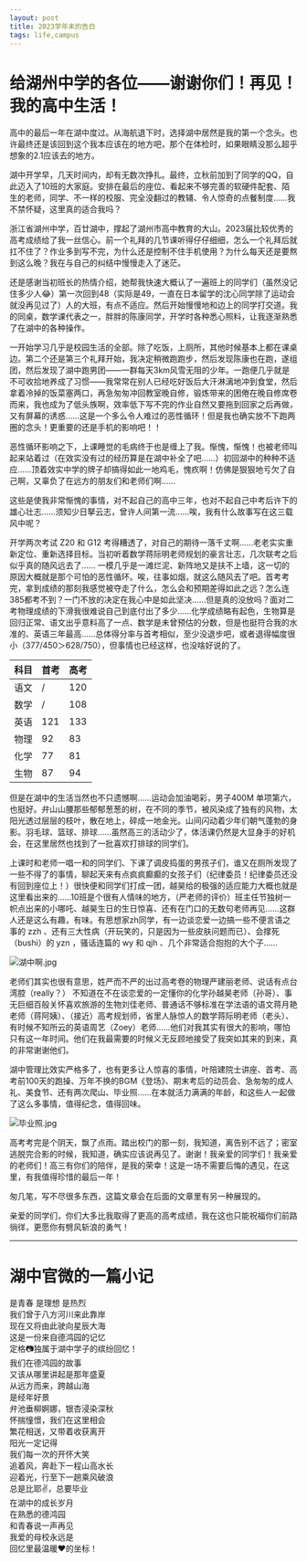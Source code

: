 ```yaml
---
layout: post
title: 2023学年末的告白
tags: life,campus
---
```


# 给湖州中学的各位——谢谢你们！再见！我的高中生活！

高中的最后一年在湖中度过。从海航退下时，选择湖中居然是我的第一个念头。也许最终还是该回到这个我本应该在的地方吧，那个在体检时，如果眼睛没那么超乎想象的2.1应该去的地方。

湖中开学早，几天时间内，却有无数次挣扎。最终，立秋前加到了同学的QQ，自此迈入了10班的大家庭。安排在最后的座位、看起来不够完善的软硬件配套、陌生的老师，同学、不一样的校服、完全没翻过的教辅、令人惊奇的点餐制度……我不禁怀疑，这里真的适合我吗？

浙江省湖州中学，百廿湖中，撑起了湖州市高中教育的大山。2023届比较优秀的高考成绩给了我一丝信心。前一个礼拜的几节课听得仔仔细细，怎么一个礼拜后就扛不住了？作业多到写不完，为什么还是控制不住手机使用？为什么每天还是要熬到这么晚？我在与自己的纠结中慢慢走入了迷茫。

还是感谢当初班长的热情介绍，她帮我快速大概认了一遍班上的同学们（虽然没记住多少人😂）第一次回到48（实际是49，一直在日本留学的沈心同学除了运动会就没再见过了）人的大班，有点不适应。然后开始慢慢地和边上的同学打交道。我的同桌，数学课代表之一，胖胖的陈康同学，开学时各种悉心照料，让我逐渐熟悉了在湖中的各种操作。

一开始学习几乎是校园生活的全部。除了吃饭，上厕所，其他时候基本上都在课桌边。第二个还是第三个礼拜开始，我决定稍微跑跑步，然后发现陈康也在跑，遂组团，然后发现了湖中跑男团——一群每天3km风雪无阻的少年。一跑便几乎就是不可收拾地养成了习惯——我常常在别人已经吃好饭后大汗淋漓地冲到食堂，然后拿着冷掉的饭菜塞两口，再急匆匆冲回教室晚自修，锻炼带来的困倦在晚自修席卷而来，我也成为了低头族啊，效率低下写不完的作业自然又要拖到回家之后再做，又有屏幕的诱惑……这是一个多么令人难过的恶性循环！但是我也确实放不下跑两圈的念头！更重要的还是手机的影响吧！！

恶性循环影响之下，上课睡觉的毛病终于也是缠上了我。惭愧，惭愧！也被老师叫起来站着过（在效实没有过的经历算是在湖中补全了吧……）初回湖中的种种不适应……顶着效实中学的牌子却搞得如此一地鸡毛，愧疚啊！仿佛是狠狠地亏欠了自己啊，又辜负了在远方的朋友们和老师们啊……

这些是使我非常惭愧的事情，对不起自己的高中三年，也对不起自己中考后许下的雄心壮志……须知少日拏云志，曾许人间第一流……唉，我有什么故事写在这三载风中呢？

开学两次考试 Z20 和 G12 考得糟透了，对自己的期待一落千丈啊……老老实实重新定位、重新选择目标。当初听着数学蒋际明老师规划的豪言壮志，几次联考之后似乎真的随风远去了…… 一模几乎是一滩烂泥、新阵地又是扶不上墙，这一切的原因大概就是那个可怕的恶性循环。唉，往事如烟，就这么随风去了吧。首考考完，拿到成绩的那刻我感觉被夺走了什么，怎么会和预期差得如此之远？怎么连385都考不到？一门不放的决定在我心中是如此坚决……但是真的没放吗？面对二考物理成绩的下滑我很难说自己到底付出了多少……化学成绩略有起色，生物算是回归正常、语文出乎意料高了一点、数学是未曾预估的分数，但是也挺符合我的水准的、英语三年最高……总体得分率与首考相似，至少没退步吧，或者退得幅度很小（377/450＞628/750），但事情也已经这样，也没啥好说的了。

| 科目 | 首考  | 高考  |
|----|-----|-----|
| 语文 | /   | 120 |
| 数学 | /   | 108 |
| 英语 | 121 | 133 |
| 物理 | 92  | 83  |
| 化学 | 77  | 81  |
| 生物 | 87  | 94  |

但是在湖中的生活当然也不只遗憾啊……运动会加油喝彩，男子400M 单项第六，也挺好。弁山山腰那些郁郁葱葱的树，在不同的季节，被风染成了独有的风物，太阳光透过层层的枝叶，散在地上，碎成一地金光。山间闪动着少年们朝气蓬勃的身影。羽毛球、篮球、排球……虽然高三的活动少了，体活课仍然是大显身手的好机会，在这里居然也找到了一批喜欢打排球的同学们。

上课时和老师一唱一和的同学们、下课了调皮捣蛋的男孩子们，谁又在厕所发现了一些不得了的事情，聊起天来有点疯疯癫癫的女孩子们（纪律委员！纪律委员还没有回到座位上！）很快便和同学们打成一团，越昊给的极强的适应能力大概也就是这里看出来的……10班是个很有人情味的地方，（严老师的评价）班主任节独树一帜点出来的小哪吒、越昊生日的生日惊喜、还有在门口的无数句老师再见……这群人还是这么有趣，有味。有思想家zh同学，有一边谈恋爱一边搞一些不便言语之事的 zzh 、还有三大性病（开玩笑的，只是因为一些皮肤问题而已）、会撑死（bushi）的 yzn ，骚话连篇的 wy 和 qjh 、几个非常适合抱抱的大个子……

![湖中啊.jpg](https://paragraph.xyz/_next/image?url=https%3A%2F%2Fstorage.googleapis.com%2Fpapyrus_images%2F8c68a841e0f2ed4b4168f46ba4a7e752.jpg&w=1200&q=75)

老师们其实也很有意思，姓严而不严的出过高考卷的物理严建丽老师、说话有点台湾腔（really？） 不知道在不在谈恋爱的一定懂你的化学孙越昊老师（孙哥）、事无巨细百般关怀喜欢旅游的生物刘佳老师、普通话不够标准在学法语的语文蒋月艳老师（蒋阿姨）、（接近）高考规划师，省里人脉惊人的数学蒋际明老师（老头）、有时候不知所云的英语周艺（Zoey）老师……他们对我其实有很大的影响，哪怕只有这一年时间。他们在我最需要的时候义无反顾地接受了我突如其来的到来，真的非常谢谢他们。

湖中管理比效实严格多了，也有更多让人惊喜的事情，叶陪建院士讲座、首考、高考前100天的跑操、万年不换的BGM《登场》、期末考后的动员会、急匆匆的成人礼、美食节、还有两次爬山、毕业照……在本就活力满满的年龄，和这些人一起做了这么多事情，值得纪念，值得回味。

![毕业照.jpg](https://paragraph.xyz/_next/image?url=https%3A%2F%2Fstorage.googleapis.com%2Fpapyrus_images%2F9cb53d63653add3a14f63f46ece03843.jpg&w=1200&q=75)

高考考完是个阴天，飘了点雨。踏出校门的那一刻，我知道，离告别不远了；密室逃脱完合影的时候，我知道，确实应该说再见了。谢谢！我亲爱的同学们！我亲爱的老师们！高三有你们的陪伴，是我的荣幸！这是一场不需要后悔的遇见，在这里，有我值得珍惜的最后一年！

匆几笔，写不尽很多东西，这篇文章会在后面的文章里有另一种展现的。

亲爱的同学们，你们大多比我取得了更高的高考成绩，我在这也只能祝福你们前路徜徉，更愿你有劈风斩浪的勇气！

---

# 湖中官微的一篇小记

是青春 是理想 是热烈  
我们曾于八方河川来此靠岸  
现在又将由此驶向星辰大海  
这是一份来自德鸿园的记忆  
定格📷独属于湖中学子的缤纷回忆！  
我们在德鸿园的故事  
又该从哪里讲起是那年盛夏  
从远方而来，跨越山海  
是经年好景  
弁池垂柳婀娜，银杏浸染深秋  
怀揣憧憬，我们在这里相会  
繁花相送，又带着收获离开  
阳光一定记得  
我们每一次的开怀大笑  
追着风，奔赴下一程山高水长  
迎着光，行至下一趟乘风破浪  
总是比耶✌，总要毕业  
在湖中的成长岁月  
在熟悉的德鸿园  
和青春说一声再见  
我爱的母校永远是  
回忆里最温暖❤️的坐标！  
